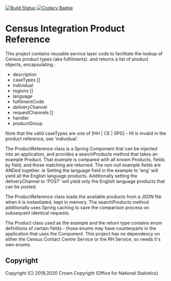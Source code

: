 [![Build Status](https://travis-ci.org/ONSdigital/census-int-product-reference.svg?branch=master)](https://travis-ci.org/ONSdigital/census-int-product-reference)
[![Codacy Badge](https://api.codacy.com/project/badge/Grade/37fdebe43c0f467ead6394a3d43d90f4)](https://www.codacy.com/app/sdcplatform/census-int-product-reference?utm_source=github.com&amp;utm_medium=referral&amp;utm_content=ONSdigital/census-int-product-reference&amp;utm_campaign=Badge_Grade)

# Census Integration Product Reference
This project contains reusable service layer code to facilitate the lookup of Census product types (aka fulfilments).
and returns a list of product objects, encapsulating :

*  description
*  caseTypes []
*  individual
*  regions []
*  language
*  fulfilmentCode
*  deliveryChannel
*  requestChannels []
*  handler
*  productGroup

Note that the valid caseTypes are one of [HH | CE | SPG] - HI is invalid in the product reference, see 'individual'.

The ProductReference class is a Spring Component that can be injected into an application, and provides a searchProducts
method that takes an example Product. That example is compared with all known Products, fields by field, and those matching
are returned. The non null example fields are ANDed together. ie Setting the language field in the example to 'eng' will yield
all the English language products. Additionally setting the deliveryChannel to 'POST' will yield only the English language
products that can be posted.

The ProductReference class loads the available products from a JSON file when it is instantiated, kept in memory.
The searchProducts method additionally uses Spring caching to save the comparison process on subsequent identical requests.

The Product class used as the example and the return type contains enum definitions of certain fields - those enums may have counterparts
in the application that uses the Component. This project has no dependency on either the Census Contact Centre Service or the 
RH Service, so needs it's own enums.
## Copyright
Copyright (C) 2019,2020 Crown Copyright (Office for National Statistics)
